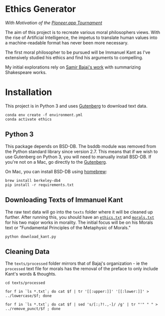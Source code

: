 # Ethics Generator


_With Motivation of the [Pioneer.app Tournament](https://pioneer.app/)_

The aim of this project is to recreate various moral philosophers views. 
With the rise of Artificial Intelligence, the impetus to translate human values into a machine-readable format has never been more necessary.
  
The first moral philosopher to be pursued will be Immanuel Kant as I've extensively studied his ethics and 
find his arguments to compelling.

My initial explorations rely on [Samir Bajaj's work](https://github.com/samirbajaj-zz/cs224n-project) with summarizing
Shakespeare works. 

Installation
============

This project is in Python 3 and uses [Gutenberg](https://pypi.python.org/pypi/Gutenberg) to download text data.

    conda env create -f environment.yml
    conda activate ethics

  
Python 3
--------

This package depends on BSD-DB. The bsddb module was removed from the Python
standard library since version 2.7. This means that if we wish to use Gutenberg
on Python 3, you will need to manually install BSD-DB. 
If you're not on a Mac, go directly to the [Gutenberg](https://pypi.org/project/Gutenberg/).

On Mac, you can install BSD-DB using [homebrew](https://homebrew.sh/):

    brew install berkeley-db4
    pip install -r requirements.txt

Downloading Texts of Immanuel Kant
----------------------------------

The raw text data will go into the `texts` folder where it will be cleaned up further. 
After running this, you should have an [`ethics.txt`](http://www.gutenberg.org/ebooks/5684) 
and [`morals.txt`](http://www.gutenberg.org/ebooks/5682) for his two major works in morality. 
The initial focus will be on his Morals text or "Fundamental Principles of the Metaphysic of Morals."

    python download_kant.py

Cleaning Data
-------------

The `texts/processed` folder mirrors that of Bajaj's organization - ie the `processed` text file for morals has
the removal of the preface to only include Kant's words & thoughts.

`cd texts/processed`

```
for f in `ls *.txt`; do cat $f | tr '[[:upper:]]' '[[:lower:]]' > ../lowercase/$f; done
```
```
for f in `ls *.txt`; do cat $f | sed 's/[:;?!.,-]/ /g' | tr "'" " " > ../remove_punct/$f ; done
```


